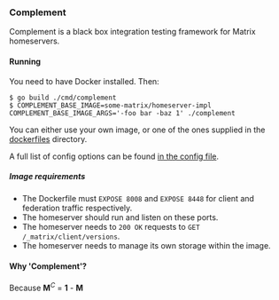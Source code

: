 ### Complement

Complement is a black box integration testing framework for Matrix homeservers.

#### Running

You need to have Docker installed. Then:
```
$ go build ./cmd/complement
$ COMPLEMENT_BASE_IMAGE=some-matrix/homeserver-impl COMPLEMENT_BASE_IMAGE_ARGS='-foo bar -baz 1' ./complement
```

You can either use your own image, or one of the ones supplied in the [dockerfiles](./dockerfiles) directory.

A full list of config options can be found [in the config file](./internal/config/config.go).

##### Image requirements
- The Dockerfile must `EXPOSE 8008` and `EXPOSE 8448` for client and federation traffic respectively.
- The homeserver should run and listen on these ports.
- The homeserver needs to `200 OK` requests to `GET /_matrix/client/versions`.
- The homeserver needs to manage its own storage within the image.

#### Why 'Complement'?

Because **M**<sup>*C*</sup> = **1** - **M**
